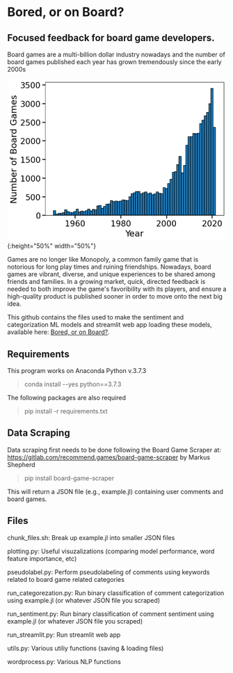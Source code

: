 # Bored, or on Board?
## Focused feedback for board game developers.

Board games are a multi-billion dollar industry nowadays and the number of board games published each year has grown tremendously since the early 2000s

![board-game-numbers](./bg-per-year.png){:height="50%" width="50%"}

Games are no longer like Monopoly, a common family game that is notorious for long play times and ruining friendships. Nowadays, board games are vibrant, diverse, and unique experiences to be shared among friends and families. In a growing market, quick, directed feedback is needed to both improve the game's favoribility with its players, and ensure a high-quality product is published sooner in order to move onto the next big idea.

This github contains the files used to make the sentiment and categorization ML models and streamlit web app loading these models, available here: [Bored, or on Board?](http://bit.ly/boredboardsite). 

## Requirements
This program works on Anaconda Python v.3.7.3
> conda install --yes python==3.7.3

The following packages are also required

> pip install -r requirements.txt

## Data Scraping

Data scraping first needs to be done following the Board Game Scraper at: https://gitlab.com/recommend.games/board-game-scraper
by Markus Shepherd

> pip install board-game-scraper

This will return a JSON file (e.g., example.jl) containing user comments and board games. 

## Files 

chunk_files.sh: Break up example.jl into smaller JSON files 

plotting.py: Useful visuzalizations (comparing model performance, word feature importance, etc)

pseudolabel.py: Perform pseudolabeling of comments using keywords related to board game related categories

run_categorezation.py: Run binary classification of comment categorization using example.jl (or whatever JSON file you scraped)

run_sentiment.py: Run binary classification of comment sentiment using example.jl (or whatever JSON file you scraped)

run_streamlit.py: Run streamlit web app

utils.py: Various utiliy functions (saving & loading files)

wordprocess.py: Various NLP functions

